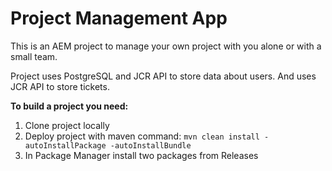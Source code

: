 # Project Management App

This is an AEM project to manage your own project with you alone or with a small team.

Project uses PostgreSQL and JCR API to store data about users. And uses JCR API to store tickets.

**To build a project you need:**
1) Clone project locally
2) Deploy project with maven command: 
`mvn clean install -autoInstallPackage -autoInstallBundle`
3) In Package Manager install two packages from Releases
